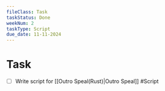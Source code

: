 ```yaml
---
fileClass: Task
taskStatus: Done
weekNum: 2
taskType: Script
due_date: 11-11-2024
---
```



# Task
- [ ]  Write script for [[Outro Speal(Rust)|Outro Speal]] #Script